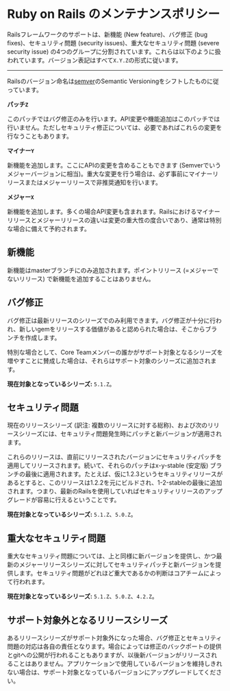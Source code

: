 ﻿
Ruby on Rails のメンテナンスポリシー
====================================

Railsフレームワークのサポートは、新機能 (New feature)、バグ修正 (bug fixes)、セキュリティ問題 (security issues)、重大なセキュリティ問題 (severe security issue) の4つのグループに分割されています。これらは以下のように扱われています。バージョン表記はすべて`X.Y.Z`の形式に従います。

--------------------------------------------------------------------------------

Railsのバージョン命名は[semver](http://semver.org/)のSemantic Versioningをシフトしたものに従っています。

**パッチ`Z`**

このパッチではバグ修正のみを行います。API変更や機能追加はこのパッチでは行いません。ただしセキュリティ修正については、必要であればこれらの変更を行なうこともあります。

**マイナー`Y`**

新機能を追加します。ここにAPIの変更を含めることもできます (Semverでいうメジャーバージョンに相当)。重大な変更を行う場合は、必ず事前にマイナーリリースまたはメジャーリリースで非推奨通知を行います。

**メジャー`X`**


新機能を追加します。多くの場合API変更も含まれます。Railsにおけるマイナーリリースとメジャーリリースの違いは変更の重大性の度合いであり、通常は特別な場合に備えて予約されます。

新機能
------------

新機能はmasterブランチにのみ追加されます。ポイントリリース (=メジャーでないリリース) で新機能を追加することはありません。

バグ修正
---------

バグ修正は最新リリースのシリーズでのみ利用できます。バグ修正が十分に行われ、新しいgemをリリースする価値があると認められた場合は、そこからブランチを作成します。

特別な場合として、Core Teamメンバーの誰かがサポート対象となるシリーズを増やすことに賛成した場合は、それらはサポート対象のシリーズに追加されます。

**現在対象となっているシリーズ:** `5.1.Z`。

セキュリティ問題
---------------

現在のリリースシリーズ (訳注: 複数のリリースに対する総称)、および次のリリースシリーズには、セキュリティ問題発生時にパッチと新バージョンが適用されます。

これらのリリースは、直前にリリースされたバージョンにセキュリティパッチを適用してリリースされます。続いて、それらのパッチはx-y-stable (安定版) ブランチの最後に適用されます。たとえば、仮に1.2.3というセキュリティリリースがあるとすると、このリリースは1.2.2を元にビルドされ、1-2-stableの最後に追加されます。つまり、最新のRailsを使用していればセキュリティリリースのアップグレードが容易に行えるということです。

**現在対象となっているシリーズ:** `5.1.Z`、`5.0.Z`。

重大なセキュリティ問題
----------------------

重大なセキュリティ問題については、上と同様に新バージョンを提供し、かつ最新のメジャーリリースシリーズに対してセキュリティパッチと新バージョンを提供します。セキュリティ問題がどれほど重大であるかの判断はコアチームによって行われます。

**現在対象となっているシリーズ:** `5.1.Z`、`5.0.Z`、`4.2.Z`。

サポート対象外となるリリースシリーズ
--------------------------

あるリリースシリーズがサポート対象外になった場合、バグ修正とセキュリティ問題の対応は各自の責任となります。場合によっては修正のバックポートの提供とgitへの公開が行われることもありますが、以後新バージョンがリリースされることはありません。アプリケーションで使用しているバージョンを維持しきれない場合は、サポート対象となっているバージョンにアップグレードしてください。
